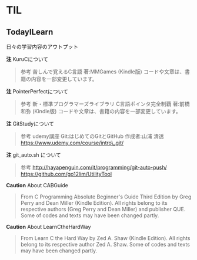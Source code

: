 # TIL

## TodayILearn
日々の学習内容のアウトプット

**注** KuruCについて
>参考 苦しんで覚えるC言語 著:MMGames (Kindle版) コードや文章は、書籍の内容を一部変更しています。

**注** PointerPerfectについて
>参考 新・標準プログラマーズライブラリ C言語ポインタ完全制覇 著:前橋 和弥 (Kindle版) コードや文章は、書籍の内容を一部変更しています。

**注** GitStudyについて
>参考 udemy講座 Git:はじめてのGitとGitHub 作成者:山浦 清透
> https://www.udemy.com/course/intro\_git/

**注** git\_auto.sh について
>参考 http://hayapenguin.com/it/programming/git-auto-push/
> https://github.com/go12lim/UtilityTool

**Caution** About CABGuide
> From C Programming Absolute Beginner's Guide Third Edition by Greg Perry and Dean Miller (Kindle Edition).
> All rights belong to its respective authors (Greg Perry and Dean Miller) and publisher QUE.
> Some of codes and texts may have been changed partly.

**Caution** About LearnCtheHardWay
> From Learn C the Hard Way by Zed A. Shaw (Kindle Edition).
> All rights belong to its respective author Zed A. Shaw.
> Some of codes and texts may have been changed partly.
